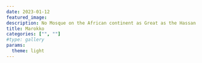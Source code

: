 ```yaml
---
date: 2023-01-12
featured_image: 
description: No Mosque on the African continent as Great as the Hassan II Mosque in Tanger. And Amazing Tajin prehaps even better than that of mum..... Shukran Khadija
title: Marokko
categories: ["", ""]
#type: gallery
params:
  theme: light
---
```

